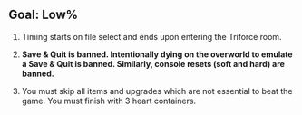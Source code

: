 ## Goal: Low%

1. Timing starts on file select and ends upon entering the Triforce room.

2. **Save & Quit is banned. Intentionally dying on the overworld to emulate a Save & Quit is banned. Similarly, console resets (soft and hard) are banned.**

3. You must skip all items and upgrades which are not essential to beat the game. You must finish with 3 heart containers.
